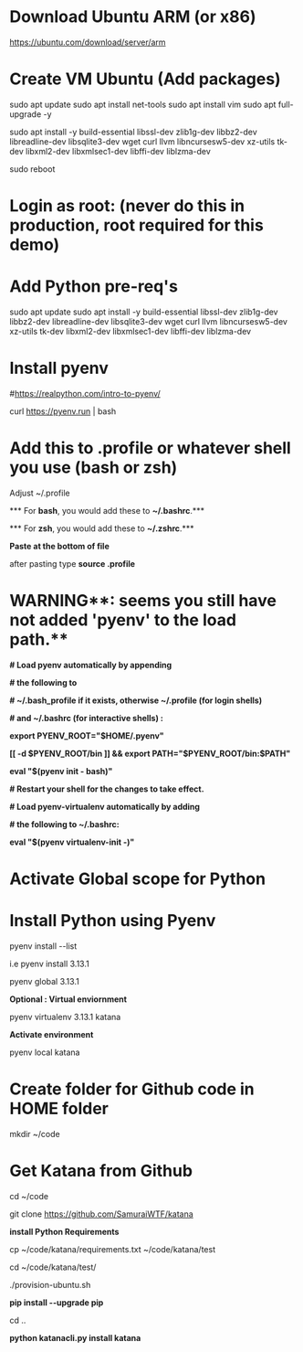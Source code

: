 # **Download Ubuntu ARM (or x86)**

https://ubuntu.com/download/server/arm

# **Create VM Ubuntu (Add packages)**

sudo apt update
sudo apt install net-tools
sudo apt install vim
sudo apt full-upgrade -y

sudo apt install -y build-essential libssl-dev zlib1g-dev
libbz2-dev libreadline-dev libsqlite3-dev wget curl llvm
libncursesw5-dev xz-utils tk-dev libxml2-dev libxmlsec1-dev libffi-dev liblzma-dev

sudo reboot

# Login as root: (never do this in production, root required for this demo)

# **Add Python pre-req's**

sudo apt update
sudo apt install -y build-essential libssl-dev zlib1g-dev
libbz2-dev libreadline-dev libsqlite3-dev wget curl llvm
libncursesw5-dev xz-utils tk-dev libxml2-dev libxmlsec1-dev libffi-dev liblzma-dev

# **Install pyenv**

#https://realpython.com/intro-to-pyenv/

curl https://pyenv.run | bash

# **Add this to .profile or whatever shell you use (bash or zsh)**

Adjust ~/.profile

*** For **bash**, you would add these to **~/.bashrc**.***

*** For **zsh**, you would add these to **~/.zshrc**.***

**Paste at the bottom of file**

after pasting type **source .profile**

# **WARNING****: seems you still have not added 'pyenv' to the load path.**

**# Load pyenv automatically by appending**

**# the following to**

**# ~/.bash_profile if it exists, otherwise ~/.profile (for login shells)**

**# and ~/.bashrc (for interactive shells) :**

**export PYENV_ROOT="$HOME/.pyenv"**

**[[ -d $PYENV_ROOT/bin ]] && export PATH="$PYENV_ROOT/bin:$PATH"**

**eval "$(pyenv init - bash)"**

**# Restart your shell for the changes to take effect.**

**# Load pyenv-virtualenv automatically by adding**

**# the following to ~/.bashrc:**

**eval "$(pyenv virtualenv-init -)"**

# Activate Global scope for Python

# Install Python using Pyenv

pyenv install --list

i.e pyenv install 3.13.1

pyenv global 3.13.1

**Optional : Virtual enviornment**

pyenv virtualenv 3.13.1 katana

**Activate environment**

pyenv local katana

# Create folder for Github code in HOME folder

mkdir ~/code

# Get Katana from Github

cd ~/code

git clone https://github.com/SamuraiWTF/katana

**install Python Requirements**

cp ~/code/katana/requirements.txt ~/code/katana/test

cd ~/code/katana/test/

./provision-ubuntu.sh

**pip install --upgrade pip**

cd ..

**python katanacli.py install katana**
